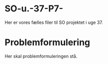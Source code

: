 # SO-u.-37-P7-
Her er vores fælles filer til SO projektet i uge 37.

# Problemformulering

Her skal problemformuleringen stå.
